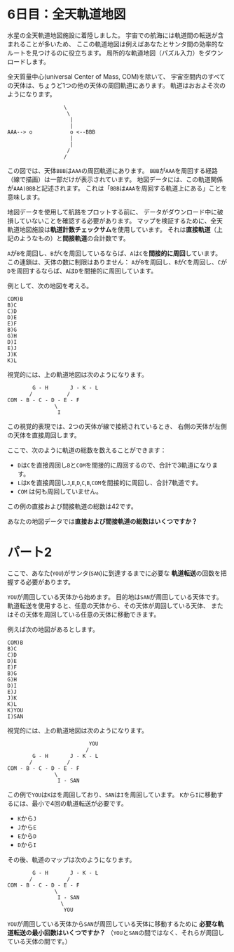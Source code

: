 # 6日目：全天軌道地図 #

水星の全天軌道地図施設に着陸しました。
宇宙での航海には軌道間の転送が含まれることが多いため、
ここの軌道地図は例えばあなたとサンタ間の効率的なルートを見つけるのに役立ちます。
局所的な軌道地図（パズル入力）をダウンロードします。

全天質量中心(universal Center of Mass, COM)を除いて、
宇宙空間内のすべての天体は、ちょうど1つの他の天体の周回軌道にあります。
軌道はおおよそ次のようになります。

```
                  \
                   \
                    |
                    |
AAA--> o            o <--BBB
                    |
                    |
                   /
                  /
```

この図では、天体`BBB`は`AAA`の周回軌道にあります。
`BBB`が`AAA`を周回する経路（線で描画）は一部だけが表示されています。
地図データには、この軌道関係が`AAA)BBB`と記述されます。
これは「`BBB`は`AAA`を周回する軌道上にある」ことを意味します。

地図データを使用して航路をプロットする前に、
データがダウンロード中に破損していないことを確認する必要があります。
マップを検証するために、全天軌道地図施設は**軌道計数チェックサム**を使用しています。
それは**直接軌道**（上記のようなもの）と**間接軌道**の合計数です。

`A`が`B`を周回し、`B`が`C`を周回しているならば、`A`は`C`を**間接的に周回**しています。
この連鎖は、天体の数に制限はありません：
`A`が`B`を周回し、`B`が`C`を周回し、`C`が`D`を周回するならば、`A`は`D`を間接的に周回しています。

例として、次の地図を考える。

```
COM)B
B)C
C)D
D)E
E)F
B)G
G)H
D)I
E)J
J)K
K)L
```

視覚的には、上の軌道地図は次のようになります。

```
        G - H       J - K - L
       /           /
COM - B - C - D - E - F
               \
                I
```

この視覚的表現では、2つの天体が線で接続されているとき、
右側の天体が左側の天体を直接周回します。

ここで、次のように軌道の総数を数えることができます：

- `D`は`C`を直接周回し`B`と`COM`を間接的に周回するので、合計で3軌道になります。
- `L`は`K`を直接周回し`J`,`E`,`D`,`C`,`B`,`COM`を間接的に周回し、合計7軌道です。
- `COM` は何も周回していません。

この例の直接および間接軌道の総数は42です。

あなたの地図データでは**直接および間接軌道の総数はいくつですか？**

# パート2 #

ここで、あなた(`YOU`)がサンタ(`SAN`)に到達するまでに必要な
**軌道転送**の回数を把握する必要があります。

`YOU`が周回している天体から始めます。
目的地は`SAN`が周回している天体です。
軌道転送を使用すると、任意の天体から、その天体が周回している天体、
またはその天体を周回している任意の天体に移動できます。

例えば次の地図があるとします。

```
COM)B
B)C
C)D
D)E
E)F
B)G
G)H
D)I
E)J
J)K
K)L
K)YOU
I)SAN
```

視覚的には、上の軌道地図は次のようになります。

```
                          YOU
                         /
        G - H       J - K - L
       /           /
COM - B - C - D - E - F
               \
                I - SAN
```

この例で`YOU`は`K`はを周回しており、`SAN`は`I`を周回しています。
`K`から`I`に移動するには、最小で4回の軌道転送が必要です。

- `K`から`J`
- `J`から`E`
- `E`から`D`
- `D`から`I`

その後、軌道のマップは次のようになります。

```
        G - H       J - K - L
       /           /
COM - B - C - D - E - F
               \
                I - SAN
                 \
                  YOU
```

`YOU`が周回している天体から`SAN`が周回している天体に移動するために
**必要な軌道転送の最小回数はいくつですか？**
（`YOU`と`SAN`の間ではなく、それらが周回している天体の間です。）
